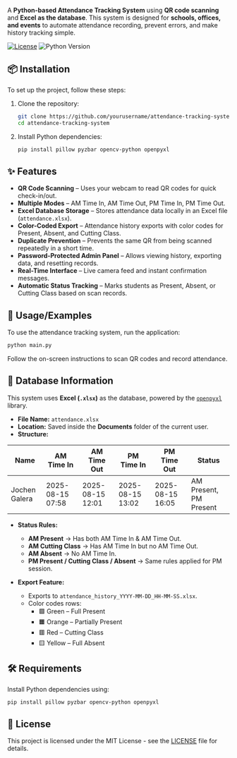 A **Python-based Attendance Tracking System** using **QR code scanning** and **Excel as the database**. This system is designed for **schools, offices, and events** to automate attendance recording, prevent errors, and make history tracking simple.

[![License](https://img.shields.io/badge/license-MIT-blue.svg)](https://opensource.org/licenses/MIT) ![Python Version](https://img.shields.io/badge/python-3.8%2B-blue)

## 📦 Installation

To set up the project, follow these steps:

1. Clone the repository:
   ```bash
   git clone https://github.com/yourusername/attendance-tracking-system.git
   cd attendance-tracking-system
   ```
2. Install Python dependencies:
   ```bash
   pip install pillow pyzbar opencv-python openpyxl
   ```

## ✨ Features

- **QR Code Scanning** – Uses your webcam to read QR codes for quick check-in/out.
- **Multiple Modes** – AM Time In, AM Time Out, PM Time In, PM Time Out.
- **Excel Database Storage** – Stores attendance data locally in an Excel file (`attendance.xlsx`).
- **Color-Coded Export** – Attendance history exports with color codes for Present, Absent, and Cutting Class.
- **Duplicate Prevention** – Prevents the same QR from being scanned repeatedly in a short time.
- **Password-Protected Admin Panel** – Allows viewing history, exporting data, and resetting records.
- **Real-Time Interface** – Live camera feed and instant confirmation messages.
- **Automatic Status Tracking** – Marks students as Present, Absent, or Cutting Class based on scan records.

## 📖 Usage/Examples

To use the attendance tracking system, run the application:
```bash
python main.py
```

Follow the on-screen instructions to scan QR codes and record attendance.

## 📂 Database Information

This system uses **Excel (`.xlsx`)** as the database, powered by the [`openpyxl`](https://openpyxl.readthedocs.io/) library.

- **File Name:** `attendance.xlsx`
- **Location:** Saved inside the **Documents** folder of the current user.
- **Structure:**

| Name           | AM Time In       | AM Time Out       | PM Time In       | PM Time Out       | Status              |
|----------------|------------------|-------------------|------------------|-------------------|---------------------|
| Jochen Galera  | 2025-08-15 07:58 | 2025-08-15 12:01  | 2025-08-15 13:02 | 2025-08-15 16:05  | AM Present, PM Present |

- **Status Rules:**
  - **AM Present** → Has both AM Time In & AM Time Out.
  - **AM Cutting Class** → Has AM Time In but no AM Time Out.
  - **AM Absent** → No AM Time In.
  - **PM Present / Cutting Class / Absent** → Same rules applied for PM session.

- **Export Feature:**
  - Exports to `attendance_history_YYYY-MM-DD_HH-MM-SS.xlsx`.
  - Color codes rows:
    - 🟩 Green – Full Present
    - 🟧 Orange – Partially Present
    - 🟥 Red – Cutting Class
    - 🟨 Yellow – Full Absent

## 🛠 Requirements

Install Python dependencies using:

```bash
pip install pillow pyzbar opencv-python openpyxl
```

## 📜 License

This project is licensed under the MIT License - see the [LICENSE](LICENSE) file for details.
